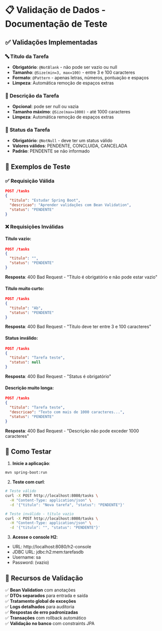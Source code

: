 # 📋 Validação de Dados - Documentação de Teste

## ✅ Validações Implementadas

### 🔤 **Título da Tarefa**
- **Obrigatório**: `@NotBlank` - não pode ser vazio ou null
- **Tamanho**: `@Size(min=3, max=100)` - entre 3 e 100 caracteres  
- **Formato**: `@Pattern` - apenas letras, números, pontuação e espaços
- **Limpeza**: Automática remoção de espaços extras

### 📝 **Descrição da Tarefa**  
- **Opcional**: pode ser null ou vazia
- **Tamanho máximo**: `@Size(max=1000)` - até 1000 caracteres
- **Limpeza**: Automática remoção de espaços extras

### 🚦 **Status da Tarefa**
- **Obrigatório**: `@NotNull` - deve ter um status válido
- **Valores válidos**: PENDENTE, CONCLUIDA, CANCELADA
- **Padrão**: PENDENTE se não informado

## 🧪 Exemplos de Teste

### ✅ **Requisição Válida**
```json
POST /tasks
{
  "titulo": "Estudar Spring Boot",
  "descricao": "Aprender validações com Bean Validation",
  "status": "PENDENTE"
}
```

### ❌ **Requisições Inválidas**

#### Título vazio:
```json
POST /tasks
{
  "titulo": "",
  "status": "PENDENTE"
}
```
**Resposta**: 400 Bad Request - "Título é obrigatório e não pode estar vazio"

#### Título muito curto:
```json  
POST /tasks
{
  "titulo": "Ab",
  "status": "PENDENTE"
}
```
**Resposta**: 400 Bad Request - "Título deve ter entre 3 e 100 caracteres"

#### Status inválido:
```json
POST /tasks  
{
  "titulo": "Tarefa teste",
  "status": null
}
```
**Resposta**: 400 Bad Request - "Status é obrigatório"

#### Descrição muito longa:
```json
POST /tasks
{
  "titulo": "Tarefa teste",
  "descricao": "Texto com mais de 1000 caracteres...",
  "status": "PENDENTE"
}
```
**Resposta**: 400 Bad Request - "Descrição não pode exceder 1000 caracteres"

## 🔧 **Como Testar**

1. **Inicie a aplicação**:
```bash
mvn spring-boot:run
```

2. **Teste com curl**:
```bash
# Teste válido
curl -X POST http://localhost:8080/tasks \
  -H "Content-Type: application/json" \
  -d '{"titulo": "Nova tarefa", "status": "PENDENTE"}'

# Teste inválido - título vazio  
curl -X POST http://localhost:8080/tasks \
  -H "Content-Type: application/json" \
  -d '{"titulo": "", "status": "PENDENTE"}'
```

3. **Acesse o console H2**:
- URL: http://localhost:8080/h2-console
- JDBC URL: jdbc:h2:mem:tarefasdb
- Username: sa
- Password: (vazio)

## 🎯 **Recursos de Validação**

✅ **Bean Validation** com anotações  
✅ **DTOs separados** para entrada e saída  
✅ **Tratamento global de exceções**  
✅ **Logs detalhados** para auditoria  
✅ **Respostas de erro padronizadas**  
✅ **Transações** com rollback automático  
✅ **Validação no banco** com constraints JPA